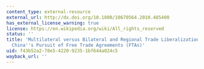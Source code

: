 ```yaml
---
content_type: external-resource
external_url: http://dx.doi.org/10.1080/10670564.2010.485400
has_external_license_warning: true
license: https://en.wikipedia.org/wiki/All_rights_reserved
status: ''
title: 'Multilateral versus Bilateral and Regional Trade Liberalization: Explaining
  China''s Pursuit of Free Trade Agreements (FTAs)'
uid: f43b52a2-78e5-4220-9235-1bf644a024c5
wayback_url: ''
---
```

